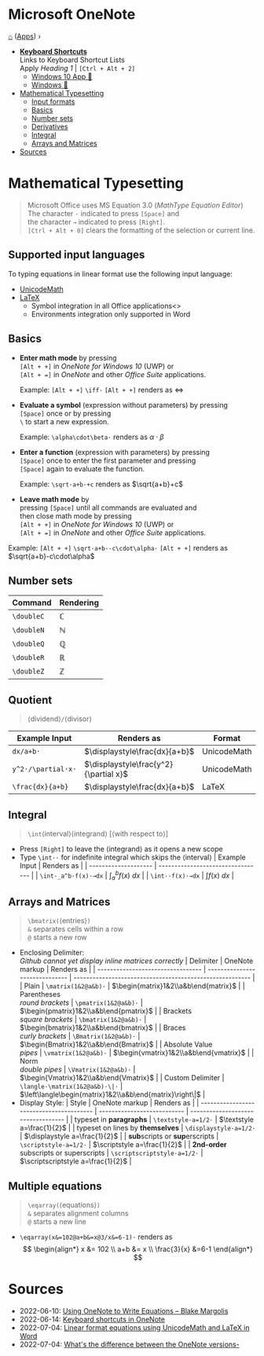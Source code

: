 # Microsoft OneNote
[⌂](../README.md) ([Apps](../README.md#applications)) ›
- **[Keyboard Shortcuts](#keyboard-shortcuts)**  
    Links to Keyboard Shortcut Lists  
    Apply _Heading 1_ | `[Ctrl + Alt + 2]`
  - [Windows 10 App 🔗](https://support.microsoft.com/en-us/office/keyboard-shortcuts-in-onenote-44b8b3f4-c274-4bcc-a089-e80fdcc87950#PickTab=Windows_10_app)
  - [Windows 🔗](https://support.microsoft.com/en-us/office/keyboard-shortcuts-in-onenote-44b8b3f4-c274-4bcc-a089-e80fdcc87950#PickTab=Windows)
- [Mathematical Typesetting](#mathematical-typesetting)
  - [Input formats](#input-formats)
  - [Basics](#basics)
  - [Number sets](#number-sets)
  - [Derivatives](#derivatives)
  - [Integral](#integral)
  - [Arrays and Matrices](#arrays-and-matrices)
- [Sources](#sources)


# Mathematical Typesetting

> Microsoft Office uses MS Equation 3.0 (_MathType Equation Editor_)  
> The character `·` indicated to press `[Space]` and  
> the character `→` indicated to press `[Right]`.  
> `[Ctrl + Alt + 0]` clears the formatting of the selection or current line.

## Supported input languages
To typing equations in linear format use the following input language:
- [UnicodeMath](https://www.unicode.org/notes/tn28/UTN28-PlainTextMath-v3.1.pdf)
- [LaTeX](http://tug.ctan.org/info/short-math-guide/short-math-guide.pdf)
  - Symbol integration in all Office applications<>
  - Environments integration only supported in Word

## Basics
- **Enter math mode** by pressing  
  `[Alt + +]` in _OneNote for Windows 10_ (UWP) or  
  `[Alt + =]` in _OneNote_ and other _Office Suite_ applications.  

  Example: `[Alt + +]` `\iff·` `[Alt + +]` renders as $\iff$

- **Evaluate a symbol** (expression without parameters) by pressing  
  `[Space]` once or by pressing  
  `\` to start a new expression.  

  Example: `\alpha\cdot\beta·` renders as $\alpha\cdot\beta$

- **Enter a function** (expression with parameters) by pressing  
  `[Space]` once to enter the first parameter and pressing  
  `[Space]` again to evaluate the function.  

  Example: `\sqrt·a+b·+c` renders as $\sqrt{a+b}+c$

- **Leave math mode** by  
  pressing `[Space]` until all commands are evaluated and  
  then close math mode by pressing  
  `[Alt + +]` in _OneNote for Windows 10_ (UWP) or  
  `[Alt + =]` in _OneNote_ and other _Office Suite_ applications.  

Example: `[Alt + +]` `\sqrt·a+b·-c\cdot\alpha·` `[Alt + +]` renders as $\sqrt{a+b}-c\cdot\alpha$
## Number sets
| Command    | Rendering    |
| ---------- | ------------ |
| `\doubleC` | $\mathbb{C}$ |
| `\doubleN` | $\mathbb{N}$ |
| `\doubleQ` | $\mathbb{Q}$ |
| `\doubleR` | $\mathbb{R}$ |
| `\doubleZ` | $\mathbb{Z}$ |

## Quotient
> ⟨dividend⟩`/`⟨divisor⟩

| Example Input      | Renders as                            | Format      |
| ------------------ | ------------------------------------- | ----------- |
| `dx/a+b·`          | $\displaystyle\frac{dx}{a+b}$         | UnicodeMath |
| `y^2·/\partial·x·` | $\displaystyle\frac{y^2}{\partial x}$ | UnicodeMath |
| `\frac{dx}{a+b}`   | $\displaystyle\frac{dx}{a+b}$         | LaTeX       |

## Integral
> `\int`⟨interval⟩⟨integrand⟩ [⟨with respect to⟩]
- Press `[Right]` to leave the ⟨integrand⟩ as it opens a new scope
- Type `\int··` for indefinite integral which skips the ⟨interval⟩
    | Example Input        | Renders as                        |
    | -------------------- | --------------------------------- |
    | `\int·_a^b·f(x)·→dx` | $\displaystyle\int_a^b{f(x)}\ dx$ |
    | `\int··f(x)·→dx`     | $\displaystyle\int{f(x)}\ dx$     |

## Arrays and Matrices
> `\bmatrix(`⟨entries⟩`)`  
> `&` separates cells within a row  
> `@` starts a new row    
- Enclosing Delimiter:  
    _Github cannot yet display inline matrices correctly_
    | Delimiter                         | OneNote markup                 | Renders as                                               |
    | --------------------------------- | ------------------------------ | -------------------------------------------------------- |
    | Plain                             | `\matrix(1&2@a&b)·`            | $\begin{matrix}1&2\\a&b\end{matrix}$                     |
    | Parentheses <br> _round brackets_ | `\pmatrix(1&2@a&b)·`           | $\begin{pmatrix}1&2\\a&b\end{pmatrix}$                   |
    | Brackets <br> _square brackets_   | `\bmatrix(1&2@a&b)·`           | $\begin{bmatrix}1&2\\a&b\end{bmatrix}$                   |
    | Braces <br> _curly brackets_      | `\Bmatrix(1&2@a&b)·`           | $\begin{Bmatrix}1&2\\a&b\end{Bmatrix}$                   |
    | Absolute Value <br> _pipes_       | `\vmatrix(1&2@a&b)·`           | $\begin{vmatrix}1&2\\a&b\end{vmatrix}$                   |
    | Norm <br> _double pipes_          | `\Vmatrix(1&2@a&b)·`           | $\begin{Vmatrix}1&2\\a&b\end{Vmatrix}$                   |
    | Custom Delimiter                  | `\langle·\matrix(1&2@a&b)·\|·` | $\left\langle\begin{matrix}1&2\\a&b\end{matrix}\right\|$ |
- Display Style:
    | Style                                    | OneNote markup              | Renders as                         |
    | ---------------------------------------- | --------------------------- | ---------------------------------- |
    | typeset in **paragraphs**                | `\textstyle·a=1/2·`         | $\textstyle a=\frac{1}{2}$         |
    | typeset on lines by **themselves**       | `\displaystyle·a=1/2·`      | $\displaystyle a=\frac{1}{2}$      |
    | **sub**scripts or **sup**erscripts       | `\scriptstyle·a=1/2·`       | $\scriptstyle a=\frac{1}{2}$       |
    | **2nd-order** subscripts or superscripts | `\scriptscriptstyle·a=1/2·` | $\scriptscriptstyle a=\frac{1}{2}$ |

## Multiple equations
> `\eqarray(`⟨equations⟩`)`  
> `&` separates alignment columns  
> `@` starts a new line  
- `\eqarray(x&=102@a+b&=x@3/x&=6-1)·` renders as
  $$
  \begin{align*}
  x &= 102 \\
  a+b &= x \\
  \frac{3}{x} &=6-1
  \end{align*}
  $$




# Sources
- 2022-06-10: [Using OneNote to Write Equations – Blake Margolis](https://sites.utexas.edu/margolis/2019/04/09/using-onenote/)
- 2022-06-14: [Keyboard shortcuts in OneNote](https://support.microsoft.com/en-us/office/keyboard-shortcuts-in-onenote-44b8b3f4-c274-4bcc-a089-e80fdcc87950)
- 2022-07-04: [Linear format equations using UnicodeMath and LaTeX in Word](https://support.microsoft.com/en-us/office/linear-format-equations-using-unicodemath-and-latex-in-word-2e00618d-b1fd-49d8-8cb4-8d17f25754f8)
- 2022-07-04: [What's the difference between the OneNote versions-](https://support.microsoft.com/en-us/office/what-s-the-difference-between-the-onenote-versions-a624e692-b78b-4c09-b07f-46181958118f)